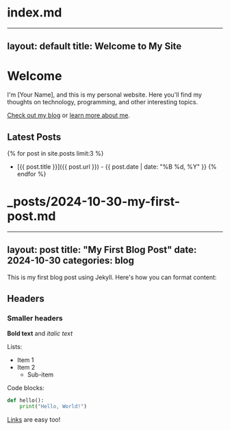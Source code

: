 # index.md
---
layout: default
title: Welcome to My Site
---

# Welcome

I'm [Your Name], and this is my personal website. Here you'll find my thoughts on technology, programming, and other interesting topics.

[Check out my blog](/blog) or [learn more about me](/about).

## Latest Posts
{% for post in site.posts limit:3 %}
- [{{ post.title }}]({{ post.url }}) - {{ post.date | date: "%B %d, %Y" }}
{% endfor %}

# _posts/2024-10-30-my-first-post.md
---
layout: post
title: "My First Blog Post"
date: 2024-10-30
categories: blog
---

This is my first blog post using Jekyll. Here's how you can format content:

## Headers

### Smaller headers

**Bold text** and *italic text*

Lists:
- Item 1
- Item 2
  - Sub-item

Code blocks:
```python
def hello():
    print("Hello, World!")
```

[Links](https://example.com) are easy too!
